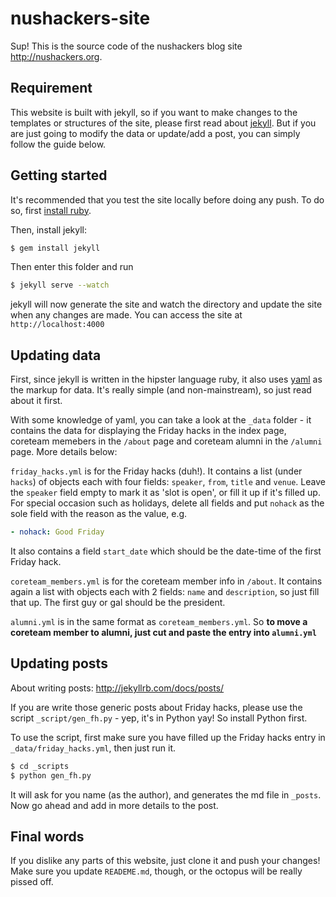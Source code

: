nushackers-site
====================

Sup! This is the source code of the nushackers blog site http://nushackers.org.

## Requirement

This website is built with jekyll, so if you want to make changes to the templates or structures of the site, please first read about <a href="http://jekyllrb.com">jekyll</a>. But if you are just going to modify the data or update/add a post, you can simply follow the guide below.

## Getting started

It's recommended that you test the site locally before doing any push. To do so, first <a href="https://www.ruby-lang.org/en/installation/">install ruby</a>.

Then, install jekyll:

```bash
$ gem install jekyll
```

Then enter this folder and run

```bash
$ jekyll serve --watch
```

jekyll will now generate the site and watch the directory and update the site when any changes are made. You can access the site at `http://localhost:4000`

## Updating data

First, since jekyll is written in the hipster language ruby, it also uses <a href="http://en.wikipedia.org/wiki/YAML">yaml</a> as the markup for data. It's really simple (and non-mainstream), so just read about it first.

With some knowledge of yaml, you can take a look at the `_data` folder - it contains the data for displaying the Friday hacks in the index page, coreteam memebers in the `/about` page and coreteam alumni in the `/alumni` page. More details below:

`friday_hacks.yml` is for the Friday hacks (duh!). It contains a list (under `hacks`) of objects each with four fields: `speaker`, `from`, `title` and `venue`. Leave the `speaker` field empty to mark it as 'slot is open', or fill it up if it's filled up. For special occasion such as holidays, delete all fields and put `nohack` as the sole field with the reason as the value, e.g. 

```yml
- nohack: Good Friday
```

It also contains a field `start_date` which should be the date-time of the first Friday hack.

`coreteam_members.yml` is for the coreteam member info in `/about`. It contains again a list with objects each with 2 fields: `name` and `description`, so just fill that up. The first guy or gal should be the president.

`alumni.yml` is in the same format as `coreteam_members.yml`. So **to move a coreteam member to alumni, just cut and paste the entry into `alumni.yml`**

## Updating posts

About writing posts: http://jekyllrb.com/docs/posts/

If you are write those generic posts about Friday hacks, please use the script  `_script/gen_fh.py` - yep, it's in Python yay! So install Python first.

To use the script, first make sure you have filled up the Friday hacks entry in `_data/friday_hacks.yml`, then just run it.

```bash
$ cd _scripts
$ python gen_fh.py
```

It will ask for you name (as the author), and generates the md file in `_posts`. Now go ahead and add in more details to the post.

## Final words

If you dislike any parts of this website, just clone it and push your changes! Make sure you update `READEME.md`, though, or the octopus will be really pissed off.
